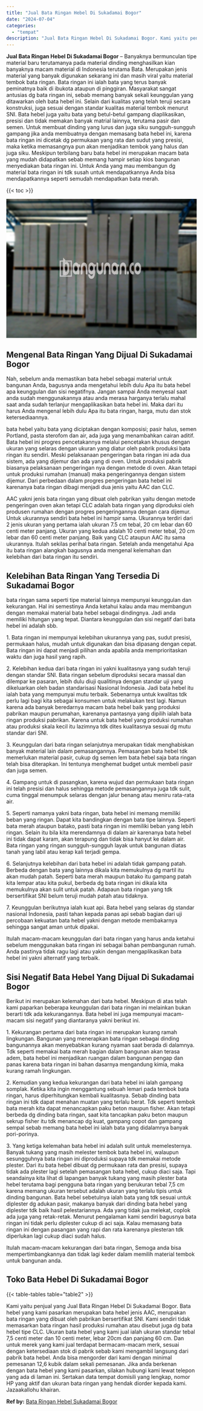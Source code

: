 ```yaml
---
title: "Jual Bata Ringan Hebel Di Sukadamai Bogor"
date: "2024-07-04"
categories: 
  - "tempat"
description: "Jual Bata Ringan Hebel Di Sukadamai Bogor. Kami yaitu penjual yang Jual Bata Ringan Hebel Di Sukadamai Bogor. Bata hebel yang kami pasarkan merupakan bata he..."
---
```


**Jual Bata Ringan Hebel Di Sukadamai Bogor** – Banyaknya bermunculan tipe material baru terutamanya pada material dinding menghasilkan kian banyaknya macam material di Indonesia terutama Bata. Merupakan jenis material yang banyak digunakan sekarang ini dan masih viral yaitu material tembok bata ringan. Bata ringan ini ialah bata yang terus banyak peminatnya baik di ibukota ataupun di pinggiran. Masyarakat sangat antusias dg bata ringan ini, sebab memang banyak sekali keunggulan yang ditawarkan oleh bata hebel ini. Selain dari kualitas yang telah teruji secara konstruksi, juga sesuai dengan standar kualitas material tembok menurut SNI. Bata hebel juga yaitu bata yang betul-betul gampang diaplikasikan, presisi dan tidak memakan banyak matrial lainnya, terutama pasir dan semen. Untuk membuat dinding yang lurus dan juga siku sungguh-sungguh gampang jika anda membuatnya dengan memasang bata hebel ini, karena bata ringan ini dicetak dg permukaan yang rata dan sudut yang presisi, maka ketika memasangnya pun akan menjadikan tembok yang halus dan juga siku. Meskipun terbilang baru bata hebel ini merupakan macam bata yang mudah didapatkan sebab memang hampir setiap kios bangunan menyediakan bata ringan ini. Untuk Anda yang mau membangun dg material bata ringan ini tdk susah untuk mendapatkannya Anda bisa mendapatkannya seperti semudah mendapatkan bata merah.

{{< toc >}}

![Jual Bata Ringan Hebel Di Sukadamai Bogor](/images/jual-hebel-murah-18.png)

## Mengenal Bata Ringan Yang Dijual Di Sukadamai Bogor

Nah, sebelum anda memastikan bata hebel sebagai material untuk bangunan Anda, bagusnya anda mengetahui lebih dulu Apa itu bata hebel apa keunggulan dan sisi negatifnya. Jangan sampai Anda menyesal saat anda sudah menggunakannya atau anda merasa harganya terlalu mahal saat anda sudah terlanjur mengaplikasikan bata hebel ini. Maka dari itu harus Anda mengenal lebih dulu Apa itu bata ringan, harga, mutu dan stok ketersediaannya.

bata hebel yaitu bata yang diciptakan dengan komposisi; pasir halus, semen Portland, pasta sterofom dan air, ada juga yang menambahkan cairan aditif. Bata hebel ini progres pencetakannya melalui pencetakan khusus dengan ukuran yang selaras dengan ukuran yang diatur oleh pabrik produksi bata ringan itu sendiri. Meski pelaksanaan pengeringan bata ringan ini ada dua sistem, ada yang dijemur dan ada yang di oven. Untuk produksi pabrik biasanya pelaksanaan pengeringan nya dengan metode di oven. Akan tetapi untuk produksi rumahan (manual) maka pengeringannya dengan sistem dijemur. Dari perbedaan dalam progres pengeringan bata hebel ini karenanya bata ringan dibagi menjadi dua jenis yaitu AAC dan CLC.

AAC yakni jenis bata ringan yang dibuat oleh pabrikan yaitu dengan metode pengeringan oven akan tetapi CLC adalah bata ringan yang diproduksi oleh produsen rumahan dengan progres pengeringannya dengan cara dijemur. Untuk ukurannya sendiri bata hebel ini hampir sama. Ukurannya terdiri dari 2 jenis ukuran yang pertama ialah ukuran 7.5 cm tebal, 20 cm lebar dan 60 centi meter panjang. Ukuran yang kedua adalah 10 centi meter tebal, 20 cm lebar dan 60 centi meter panjang. Baik yang CLC ataupun AAC itu sama ukurannya. Itulah sekilas perihal bata ringan. Setelah anda mengetahui Apa itu bata ringan alangkah bagusnya anda mengenal kelemahan dan kelebihan dari bata ringan itu sendiri.

## Kelebihan Bata Ringan Yang Tersedia Di Sukadamai Bogor

bata ringan sama seperti tipe material lainnya mempunyai keunggulan dan kekurangan. Hal ini semestinya Anda ketahui kalau anda mau membangun dengan memakai material bata hebel sebagai dindingnya. Jadi anda memiliki hitungan yang tepat. Diantara keunggulan dan sisi negatif dari bata hebel ini adalah sbb.

1\. Bata ringan ini mempunyai kelebihan ukurannya yang pas, sudut presisi, permukaan halus, mudah untuk digunakan dan bisa dipasang dengan cepat. Bata ringan ini dapat menjadi pilihan anda apabila anda memprioritaskan waktu dan juga hasil yang rapih.

2\. Kelebihan kedua dari bata ringan ini yakni kualitasnya yang sudah teruji dengan standar SNI. Bata ringan sebelum diproduksi secara massal dan dilempar ke pasaran, lebih dulu diuji qualitinya dengan standar uji yang dikeluarkan oleh badan standarisasi Nasional Indonesia. Jadi bata hebel itu ialah bata yang mempunyai mutu terbaik. Sebenarnya untuk kwalitas tdk perlu lagi bagi kita sebagai konsumen untuk melakukan test lagi. Namun karena ada banyak beredarnya macam bata hebel baik yang produksi pabrikan maupun perumahan, karenanya pantasnya yang dipilih ialah bata ringan produksi pabrikan. Karena untuk bata hebel yang produksi rumahan atau produksi skala kecil itu lazimnya tdk dites kualitasnya sesuai dg mutu standar dari SNI.

3\. Keunggulan dari bata ringan selanjutnya merupakan tidak menghabiskan banyak material lain dalam pemasangannya. Pemasangan bata hebel tdk memerlukan material pasir, cukup dg semen lem bata hebel saja bata ringan telah bisa diterapkan. Ini tentunya menghemat budget untuk membeli pasir dan juga semen.

4\. Gampang untuk di pasangkan, karena wujud dan permukaan bata ringan ini telah presisi dan halus sehingga metode pemasangannya juga tdk sulit, cuma tinggal menumpuk selaras dengan jalur benang atau meniru rata-rata air.

5\. Seperti namanya yakni bata ringan, bata hebel ini memang memiliki beban yang ringan. Dapat kita bandingkan dengan bata tipe lainnya. Seperti bata merah ataupun batako, pasti bata ringan ini memiliki beban yang lebih ringan. Selain itu bila kita merendamnya di dalam air karenanya bata hebel ini tidak dapat karam, akan terapung dan tidak bisa hanyut ke dalam air. Bata ringan yang ringan sungguh-sungguh layak untuk bangunan diatas tanah yang labil atau kerap kali terjadi gempa.

6\. Selanjutnya kelebihan dari bata hebel ini adalah tidak gampang patah. Berbeda dengan bata yang lainnya dikala kita memukulnya dg martil itu akan mudah patah. Seperti bata merah maupun batako itu gampang patah kita lempar atau kita pukul, berbeda dg bata ringan ini dikala kita memukulnya akan sulit untuk patah. Adapaun bata ringan yang tdk bersertifikat SNI belum teruji mudah patah atau tidaknya.

7\. Keunggulan berikutnya ialah kuat api. Bata hebel yang selaras dg standar nasional Indonesia, pasti tahan kepada panas api sebab bagian dari uji percobaan kekuatan bata hebel yakni dengan metode membakarnya sehingga sangat aman untuk dipakai.

Itulah macam-macam keunggulan dari bata ringan yang harus anda ketahui sebelum menggunakan bata ringan ini sebagai bahan pembangunan rumah. Anda pastinya tidak ragu lagi atau yakin dengan mengaplikasikan bata hebel ini yakni alternatif yang terbaik.

## Sisi Negatif Bata Hebel Yang Dijual Di Sukadamai Bogor

Berikut ini merupakan kelemahan dari bata hebel. Meskipun di atas telah kami paparkan beberapa keunggulan dari bata ringan ini melainkan bukan berarti tdk ada kekurangannya. Bata hebel ini juga mempunyai macam-macam sisi negatif yang diantaranya yakni berikut ini.

1\. Kekurangan pertama dari bata ringan ini merupakan kurang ramah lingkungan. Bangunan yang menerapkan bata ringan sebagai dinding bangunannya akan menyebabkan kurang nyaman saat berada di dalamnya. Tdk seperti memakai bata merah bagian dalam bangunan akan terasa adem, bata hebel ini menjadikan ruangan dalam bangunan pengap dan panas karena bata ringan ini bahan dasarnya mengandung kimia, maka kurang ramah lingkungan.

2\. Kemudian yang kedua kekurangan dari bata hebel ini ialah gampang somplak. Ketika kita ingin menggantung sebuah lemari pada tembok bata ringan, harus diperhitungkan kembali kualitasnya. Sebab dinding bata ringan ini tdk dapat menahan muatan yang terlalu berat. Tdk seperti tembok bata merah kita dapat menancapkan paku beton maupun fisher. Akan tetapi berbeda dg dinding bata ringan, saat kita tancapkan paku beton maupun sekrup fisher itu tdk menancap dg kuat, gampang copot dan gampang sempal sebab memang bata hebel ini ialah bata yang didalamnya banyak pori-porinya.

3\. Yang ketiga kelemahan bata hebel ini adalah sulit untuk memelesternya. Banyak tukang yang masih melester tembok bata hebel ini, walaupun sesungguhnya bata ringan ini diproduksi supaya tdk memakai metode plester. Dari itu bata hebel dibuat dg permukaan rata dan presisi, supaya tidak ada plester lagi setelah pemasangan bata hebel, cukup diaci saja. Tapi seandainya kita lihat di lapangan banyak tukang yang masih plester bata hebel terutama bagi pengguna bata ringan yang berukuran tebal 7,5 cm karena memang ukuran tersebut adalah ukuran yang terlalu tipis untuk dinding bangunan. Bata hebel sebetulnya ialah bata yang tdk sesuai untuk diplester dg adukan pasir, makanya banyak dari dinding bata hebel yang diplester tdk baik hasil pelestariannya. Ada yang tidak jua melekat, coplok ada juga yang retak-retak. Menurut pengalaman kami sendiri bagusnya bata ringan ini tidak perlu diplester cukup di aci saja. Kalau memasang bata ringan ini dengan pasangan yang rapi dan rata karenanya plesteran tdk diperlukan lagi cukup diaci sudah halus.

Itulah macam-macam kekurangan dari bata ringan, Semoga anda bisa mempertimbangkannya dan tidak lagi keder dalam memilih material tembok untuk bangunan anda.

## Toko Bata Hebel Di Sukadamai Bogor

{{< table-tables table="table2" >}}

Kami yaitu penjual yang Jual Bata Ringan Hebel Di Sukadamai Bogor. Bata hebel yang kami pasarkan merupakan bata hebel jenis AAC, merupakan bata ringan yang dibuat oleh pabrikan bersertifikat SNI. Kami sendiri tidak memasarkan bata ringan hasil produksi rumahan atau disebut juga dg bata hebel tipe CLC. Ukuran bata hebel yang kami jual ialah ukuran standar tebal 7,5 centi meter dan 10 centi meter, lebar 20cm dan panjang 60 cm. Dan untuk merek yang kami jual terdapat bermacam-macam merk, sesuai dengan ketersediaan stok di pabrik sebab kami mengambil langsung dari pabrik bata hebel. Anda bisa mengorder dari kami dengan minimal pemesanan 12,6 kubik dalam sekali pemesanan. Jika anda berkenan dengan bata hebel yang kami pasarkan, silakan hubungi kami lewat telepon yang ada di laman ini. Sertakan data tempat domisili yang lengkap, nomor HP yang aktif dan ukuran bata ringan yang hendak diorder kepada kami. Jazaakallohu khairan.

**Ref by:** [Bata Ringan Hebel Sukadamai Bogor](https://id.wikipedia.org/wiki/Bata)

